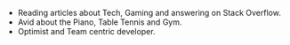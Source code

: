 - Reading articles about Tech, Gaming and answering on Stack Overflow.
- Avid about the Piano, Table Tennis and Gym.
- Optimist and Team centric developer.
